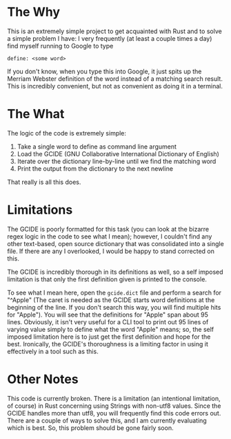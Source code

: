 # The Why
This is an extremely simple project to get acquainted with Rust and to solve a simple problem I have:
I very frequently (at least a couple times a day) find myself running to Google to type
```
define: <some word>
```

If you don't know, when you type this into Google, it just spits up the Merriam Webster 
definition of the word instead of a matching search result. This is incredibly convenient,
but not as convenient as doing it in a terminal.

# The What
The logic of the code is extremely simple:
1. Take a single word to define as command line argument
2. Load the GCIDE (GNU Collaborative International Dictionary of English)
3. Iterate over the dictionary line-by-line until we find the matching word
4. Print the output from the dictionary to the next newline

That really is all this does.

# Limitations
The GCIDE is poorly formatted for this task (you can look at the bizarre regex logic in the
code to see what I mean); however, I couldn't find any other text-based, open source dictionary
that was consolidated into a single file. If there are any I overlooked, I would be happy to
stand corrected on this.

The GCIDE is incredibly thorough in its definitions as well, so a self imposed limitation
is that only the first definition given is printed to the console.

To see what I mean here, open the `gcide.dict` file and perform a search for "^Apple" (The caret
is needed as the GCIDE starts word definitions at the beginning of the line. If you don't search
this way, you will find multiple hits for "Apple"). You will see that the definitions for "Apple"
span about 95 lines. Obviously, it isn't very useful for a CLI tool to print out 95 lines
of varying value simply to define what the word "Apple" means; so, the self imposed limitation
here is to just get the first definition and hope for the best. Ironically, the GCIDE's 
thoroughness is a limiting factor in using it effectively in a tool such as this.

# Other Notes
This code is currently broken. There is a limitation (an intentional limitation, of course) in Rust
concerning using Strings with non-utf8 values. Since the GCIDE handles more than utf8, you will
frequently find this code errors out. There are a couple of ways to solve this, and I am 
currently evaluating which is best. So, this problem should be gone fairly soon.
